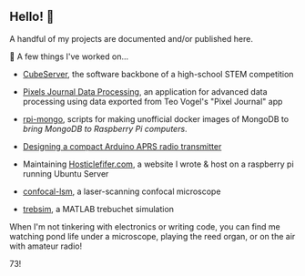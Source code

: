 ## Hello! 👋

A handful of my projects are documented and/or published here.

🔭 A few things I've worked on...
- [CubeServer](https://github.com/snorklerjoe/CubeServer), the software backbone of a high-school STEM competition
- [Pixels Journal Data Processing](https://github.com/snorklerjoe/PixelsJournal-data-processing), an application for advanced data processing using data exported from Teo Vogel's "Pixel Journal" app
- [rpi-mongo](https://github.com/snorklerjoe/rpi-mongo), scripts for making unofficial docker images of MongoDB to _bring MongoDB to Raspberry Pi computers_.

- [Designing a compact Arduino APRS radio transmitter](https://github.com/snorklerjoe/aprs-weather-station)
- Maintaining [Hosticlefifer.com](https://www.hosticlefifer.com/blog), a website I wrote & host on a raspberry pi running Ubuntu Server

- [confocal-lsm](https://github.com/snorklerjoe/confocal-lsm), a laser-scanning confocal microscope
- [trebsim](https://github.com/snorklerjoe/trebsim), a MATLAB trebuchet simulation

When I'm not tinkering with electronics or writing code, you can find me watching pond life under a microscope, playing the reed organ, or on the air with amateur radio!

73!
